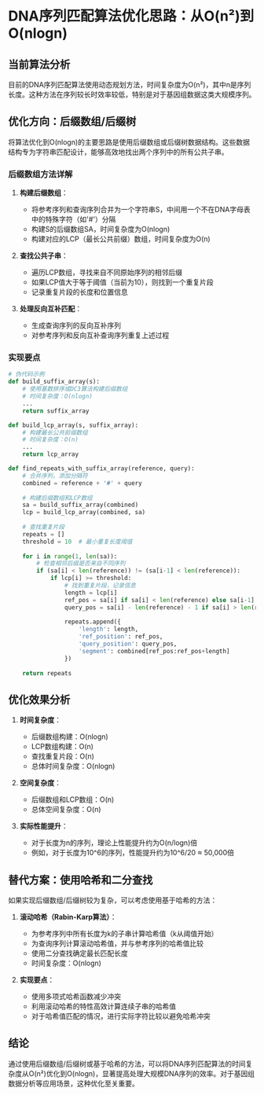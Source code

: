 # DNA序列匹配算法优化思路：从O(n²)到O(nlogn)

## 当前算法分析

目前的DNA序列匹配算法使用动态规划方法，时间复杂度为O(n²)，其中n是序列长度。这种方法在序列较长时效率较低，特别是对于基因组数据这类大规模序列。

## 优化方向：后缀数组/后缀树

将算法优化到O(nlogn)的主要思路是使用后缀数组或后缀树数据结构。这些数据结构专为字符串匹配设计，能够高效地找出两个序列中的所有公共子串。

### 后缀数组方法详解

1. **构建后缀数组**：
   - 将参考序列和查询序列合并为一个字符串S，中间用一个不在DNA字母表中的特殊字符（如'#'）分隔
   - 构建S的后缀数组SA，时间复杂度为O(nlogn)
   - 构建对应的LCP（最长公共前缀）数组，时间复杂度为O(n)

2. **查找公共子串**：
   - 遍历LCP数组，寻找来自不同原始序列的相邻后缀
   - 如果LCP值大于等于阈值（当前为10），则找到一个重复片段
   - 记录重复片段的长度和位置信息

3. **处理反向互补匹配**：
   - 生成查询序列的反向互补序列
   - 对参考序列和反向互补查询序列重复上述过程

### 实现要点

```python
# 伪代码示例
def build_suffix_array(s):
    # 使用基数排序或DC3算法构建后缀数组
    # 时间复杂度：O(nlogn)
    ...
    return suffix_array

def build_lcp_array(s, suffix_array):
    # 构建最长公共前缀数组
    # 时间复杂度：O(n)
    ...
    return lcp_array

def find_repeats_with_suffix_array(reference, query):
    # 合并序列，添加分隔符
    combined = reference + '#' + query
    
    # 构建后缀数组和LCP数组
    sa = build_suffix_array(combined)
    lcp = build_lcp_array(combined, sa)
    
    # 查找重复片段
    repeats = []
    threshold = 10  # 最小重复长度阈值
    
    for i in range(1, len(sa)):
        # 检查相邻后缀是否来自不同序列
        if (sa[i] < len(reference)) != (sa[i-1] < len(reference)):
            if lcp[i] >= threshold:
                # 找到重复片段，记录信息
                length = lcp[i]
                ref_pos = sa[i] if sa[i] < len(reference) else sa[i-1]
                query_pos = sa[i] - len(reference) - 1 if sa[i] > len(reference) else sa[i-1] - len(reference) - 1
                
                repeats.append({
                    'length': length,
                    'ref_position': ref_pos,
                    'query_position': query_pos,
                    'segment': combined[ref_pos:ref_pos+length]
                })
    
    return repeats
```

## 优化效果分析

1. **时间复杂度**：
   - 后缀数组构建：O(nlogn)
   - LCP数组构建：O(n)
   - 查找重复片段：O(n)
   - 总体时间复杂度：O(nlogn)

2. **空间复杂度**：
   - 后缀数组和LCP数组：O(n)
   - 总体空间复杂度：O(n)

3. **实际性能提升**：
   - 对于长度为n的序列，理论上性能提升约为O(n/logn)倍
   - 例如，对于长度为10^6的序列，性能提升约为10^6/20 ≈ 50,000倍

## 替代方案：使用哈希和二分查找

如果实现后缀数组/后缀树较为复杂，可以考虑使用基于哈希的方法：

1. **滚动哈希（Rabin-Karp算法）**：
   - 为参考序列中所有长度为k的子串计算哈希值（k从阈值开始）
   - 为查询序列计算滚动哈希值，并与参考序列的哈希值比较
   - 使用二分查找确定最长匹配长度
   - 时间复杂度：O(nlogn)

2. **实现要点**：
   - 使用多项式哈希函数减少冲突
   - 利用滚动哈希的特性高效计算连续子串的哈希值
   - 对于哈希值匹配的情况，进行实际字符比较以避免哈希冲突

## 结论

通过使用后缀数组/后缀树或基于哈希的方法，可以将DNA序列匹配算法的时间复杂度从O(n²)优化到O(nlogn)，显著提高处理大规模DNA序列的效率。对于基因组数据分析等应用场景，这种优化至关重要。
